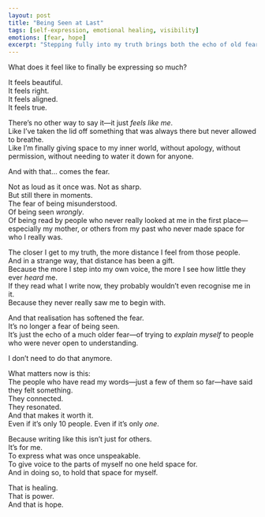 ```yaml
---
layout: post
title: "Being Seen at Last"
tags: [self-expression, emotional healing, visibility]
emotions: [fear, hope]
excerpt: "Stepping fully into my truth brings both the echo of old fears and the bright promise of being finally understood."
---
```


What does it feel like to finally be expressing so much?

It feels beautiful.  
It feels right.  
It feels aligned.  
It feels true.

There’s no other way to say it—it just *feels like me*.  
Like I’ve taken the lid off something that was always there but never allowed to breathe.  
Like I’m finally giving space to my inner world, without apology, without permission, without needing to water it down for anyone.

And with that… comes the fear.

Not as loud as it once was. Not as sharp.  
But still there in moments.  
The fear of being misunderstood.  
Of being seen *wrongly*.  
Of being read by people who never really looked at me in the first place—especially my mother, or others from my past who never made space for who I really was.

The closer I get to my truth, the more distance I feel from those people.  
And in a strange way, that distance has been a gift.  
Because the more I step into my own voice, the more I see how little they ever *heard* me.  
If they read what I write now, they probably wouldn’t even recognise me in it.  
Because they never really saw me to begin with.

And that realisation has softened the fear.  
It’s no longer a fear of being seen.  
It’s just the echo of a much older fear—of trying to *explain myself* to people who were never open to understanding.

I don’t need to do that anymore.

What matters now is this:  
The people who have read my words—just a few of them so far—have said they felt something.  
They connected.  
They resonated.  
And that makes it worth it.  
Even if it’s only 10 people. Even if it’s only *one*.

Because writing like this isn’t just for others.  
It’s for me.  
To express what was once unspeakable.  
To give voice to the parts of myself no one held space for.  
And in doing so, to hold that space for myself.

That is healing.  
That is power.  
And that is hope.  
